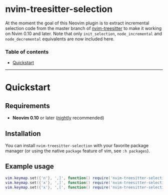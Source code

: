<h1>nvim-treesitter-selection</h1>

At the moment the goal of this Neovim plugin is to extract incremental selection code from the master branch of [nvim-treesitter](https://github.com/nvim-treesitter/nvim-treesitter) to make it working on Nvim 0.10 and later. Note that only `init_selection`, `node_incremental` and `node_decremental` equivalents are now included here. 

### Table of contents

- [Quickstart](#quickstart)

---

# Quickstart

## Requirements

- **Neovim 0.10** or later  ([nightly](https://github.com/neovim/neovim#install-from-source) recommended)

## Installation

You can install `nvim-treesitter-selection` with your favorite package manager (or using the native `package` feature of vim, see `:h packages`).

## Example usage
```lua
vim.keymap.set({'n'}, ',]', function() require('nvim-treesitter-selection.incremental_selection').init_selection() end)
vim.keymap.set({'x'}, ',]', function() require('nvim-treesitter-selection.incremental_selection').node_incremental() end)
vim.keymap.set({'x'}, ',[', function() require('nvim-treesitter-selection.incremental_selection').node_decremental() end)
```
